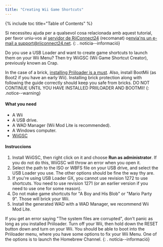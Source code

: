 ```yaml
---
title: "Creating Wii Game Shortcuts"
---
```


{% include toc title="Table of Contents" %}

Si necessiteu ajuda per a qualsevol cosa relacionada amb aquest tutorial, per favor uniu-vos al [servidor de RiiConnect24](https://discord.gg/b4Y7jfD) (recomanat) o[envia'ns un e-mail a support@riiconnect24.net](mailto:support@riiconnect24.net).
{: . notícia--informació}

Do you use a USB Loader and want to create game shortcuts to launch them on your Wii Menu? Then try WiiGSC (Wii Game Shortcut Creator), previously known as Crap.

In the case of a brick, [installing Priiloader is a must](/priiloader). Also, install BootMii (as Boot2 if you have an early Wii). Installing brick protection along with following the guide correctly should keep you safe from bricks. DO NOT CONTINUE UNTIL YOU HAVE INSTALLED PRIILOADER AND BOOTMII!
{: .notice--warning}

#### What you need

* A Wii
* A USB drive.
* A WAD Manager (Wii Mod Lite is recommended).
* A Windows computer.
* [WiiGSC](https://wiidatabase.de/downloads/pc-tools/wiigsc-ehemals-crap/)

#### Instruccions

1. Install WiiGSC, then right click on it and choose **Run as administrator**. If you do not do this, WiiGSC will throw an error when you open it.
2. Select the path to the ISO or WBFS file on your USB drive, and select the USB Loader you use. The other options should be fine the way thy are.
3. If you're using USB Loader GX, you cannot use revision 1272 to use shortcuts. You need to use revision 1271 (or an earlier version if you need to use one for some reason).
4. Do not make game shortcuts for "A Boy and His Blob" or "Mario Party 9". Those will brick your Wii.
5. Install the generated WAD with a WAD Manager, we recommend Wii Mod Lite.

If you get an error saying "The system files are corrupted", don't panic as long as you installed Priiloader. Turn off your Wii, then hold down the RESET button down and turn on your Wii. You should be able to boot into the Priiloader menu, where you have some options to fix your Wii Menu. One of the options is to launch the Homebrew Channel.
{: . notícia--informació}

